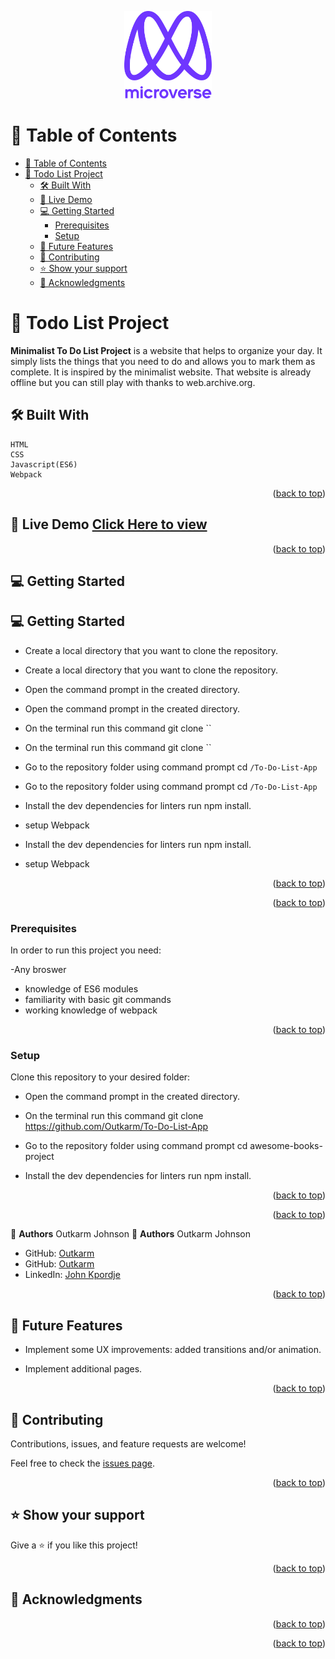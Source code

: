<a name="readme-top"></a>

<div align="center">

  <img src="murple_logo.png" alt="logo" width="140"  height="auto" />
  <br/>

</div>

<!-- TABLE OF CONTENTS -->

# 📗 Table of Contents

- [📗 Table of Contents](#-table-of-contents)
- [📖 Todo List Project](#-todo-list-project)
  - [🛠️ Built With ](#-built-with-)
  - [🚀 Live Demo ](#-live-demo-)
  - [💻 Getting Started ](#-getting-started-)
    - [Prerequisites](#prerequisites)
    - [Setup](#setup)
  - [🔭 Future Features ](#-future-features-)
  - [🤝 Contributing ](#-contributing-)
  - [⭐ Show your support ](#️-show-your-support-)
  - [🙏 Acknowledgments ](#-acknowledgments-)

<!-- PROJECT DESCRIPTION -->

# 📖 Todo List Project<a name="about-project"></a>

**Minimalist To Do List Project**
is a website that helps to organize your day. It simply lists the things that you need to do and allows you to mark them as complete. It is inspired by the minimalist website. That website is already offline but you can still play with thanks to web.archive.org.

## 🛠️ Built With <a name="built-with"></a>

    HTML
    CSS
    Javascript(ES6)
    Webpack

<p align="right">(<a href="#readme-top">back to top</a>)</p>

## 🚀 Live Demo <a name="live-demo" href='https://outkarm.github.io/To-Do-List-App/dist/'>Click Here to view</a>

<p align="right">(<a href="#readme-top">back to top</a>)</p>

## 💻 Getting Started <a name="getting-started"></a>

## 💻 Getting Started <a name="getting-started"></a>

- Create a local directory that you want to clone the repository.
- Create a local directory that you want to clone the repository.

- Open the command prompt in the created directory.
- Open the command prompt in the created directory.

- On the terminal run this command git clone ``
- On the terminal run this command git clone ``

- Go to the repository folder using command prompt cd `/To-Do-List-App`
- Go to the repository folder using command prompt cd `/To-Do-List-App`

- Install the dev dependencies for linters run npm install.
- setup Webpack
- Install the dev dependencies for linters run npm install.
- setup Webpack

<p align="right">(<a href="#readme-top">back to top</a>)</p>
<p align="right">(<a href="#readme-top">back to top</a>)</p>

### Prerequisites

In order to run this project you need:

-Any broswer

- knowledge of ES6 modules
- familiarity with basic git commands
- working knowledge of webpack

<p align="right">(<a href="#readme-top">back to top</a>)</p>

### Setup

Clone this repository to your desired folder:

- Open the command prompt in the created directory.

- On the terminal run this command git clone https://github.com/Outkarm/To-Do-List-App

- Go to the repository folder using command prompt cd awesome-books-project

- Install the dev dependencies for linters run npm install.

<p align="right">(<a href="#readme-top">back to top</a>)</p>
<p align="right">(<a href="#readme-top">back to top</a>)</p>

<!-- Author -->
<!-- Author -->

👤 **Authors**
Outkarm Johnson
👤 **Authors**
Outkarm Johnson

- GitHub: [Outkarm](https://github.com/Outkarm)
- GitHub: [Outkarm](https://github.com/Outkarm)
- LinkedIn: [John Kpordje](https://www.linkedin.com/in/john-kpordje-866749241/)

<p align="right">(<a href="#readme-top">back to top</a>)</p>

## 🔭 Future Features <a name="future-features"></a>

- Implement some UX improvements: added transitions and/or animation.

- Implement additional pages.

<p align="right">(<a href="#readme-top">back to top</a>)</p>

## 🤝 Contributing <a name="contributing"></a>

Contributions, issues, and feature requests are welcome!

Feel free to check the [issues page](https://github.com/Outkarm/To-Do-List-App/issues).

<p align="right">(<a href="#readme-top">back to top</a>)</p>

## ⭐ Show your support <a name="support"></a>

Give a ⭐ if you like this project!

<p align="right">(<a href="#readme-top">back to top</a>)</p>

## 🙏 Acknowledgments <a name="acknowledgements"></a>

<p align="right">(<a href="#readme-top">back to top</a>)</p>
<p align="right">(<a href="#readme-top">back to top</a>)</p>
